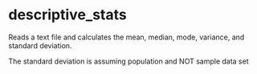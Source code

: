 # descriptive_stats
 Reads a text file and calculates the mean, median, mode, variance, and standard deviation.
 
 The standard deviation is assuming population and NOT sample data set
